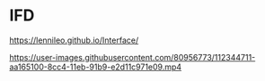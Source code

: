 # IFD
https://lennileo.github.io/Interface/

https://user-images.githubusercontent.com/80956773/112344711-aa165100-8cc4-11eb-91b9-e2d11c971e09.mp4


